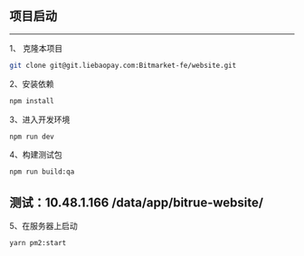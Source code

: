 ## 项目启动

---

1、 克隆本项目

```bash
git clone git@git.liebaopay.com:Bitmarket-fe/website.git
```

2、安装依赖

```bash
npm install
```

3、进入开发环境

```bash
npm run dev
```

4、构建测试包

```bash
npm run build:qa
```

## 测试：10.48.1.166 /data/app/bitrue-website/

5、在服务器上启动
```bash
yarn pm2:start
```
